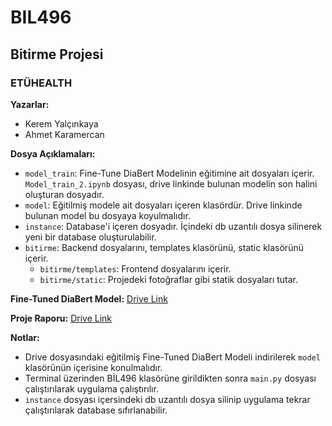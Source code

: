 # BIL496
## Bitirme Projesi

### ETÜHEALTH

**Yazarlar:**
  - Kerem Yalçınkaya
  - Ahmet Karamercan
  
**Dosya Açıklamaları:**
  - `model_train`: Fine-Tune DiaBert Modelinin eğitimine ait dosyaları içerir. `Model_train_2.ipynb` dosyası, drive linkinde bulunan modelin son halini oluşturan dosyadır.
  - `model`: Eğitilmiş modele ait dosyaları içeren klasördür. Drive linkinde bulunan model bu dosyaya koyulmalıdır.
  - `instance`: Database'i içeren dosyadır. İçindeki db uzantılı dosya silinerek yeni bir database oluşturulabilir.
  - `bitirme`: Backend dosyalarını, templates klasörünü, static klasörünü içerir.
    - `bitirme/templates`: Frontend dosyalarını içerir.
    - `bitirme/static`: Projedeki fotoğraflar gibi statik dosyaları tutar.

**Fine-Tuned DiaBert Model:**
[Drive Link](https://drive.google.com/drive/folders/1TVATi7F5xFPo0ArAgDRkBsT5Wa0cJiTQ?usp=drive_link)

**Proje Raporu:**
[Drive Link](https://drive.google.com/drive/folders/1PgrDsIXx2luJBk_dmIsb7xBUgTcWPj21?usp=drive_link)

**Notlar:**
- Drive dosyasındaki eğitilmiş Fine-Tuned DiaBert Modeli indirilerek `model` klasörünün içerisine konulmalıdır.
- Terminal üzerinden BİL496 klasörüne girildikten sonra `main.py` dosyası çalıştırılarak uygulama çalıştırılır.
- `instance` dosyası içersindeki db uzantılı dosya silinip uygulama tekrar çalıştırılarak database sıfırlanabilir.

